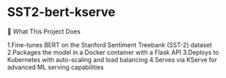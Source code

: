 # SST2-bert-kserve
  
🎯 What This Project Does

1.Fine-tunes BERT on the Stanford Sentiment Treebank (SST-2) dataset
2.Packages the model in a Docker container with a Flask API
3.Deploys to Kubernetes with auto-scaling and load balancing
4.Serves via KServe for advanced ML serving capabilities

